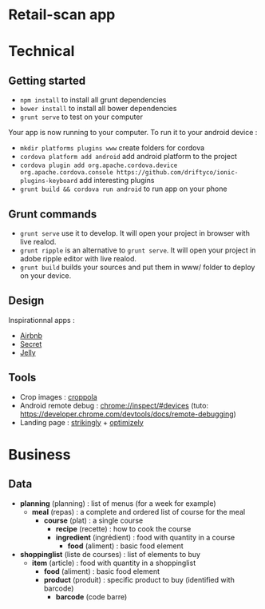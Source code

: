 # Retail-scan app

# Technical

## Getting started

- `npm install` to install all grunt dependencies
- `bower install` to install all bower dependencies
- `grunt serve` to test on your computer

Your app is now running to your computer. To run it to your android device :

- `mkdir platforms plugins www` create folders for cordova
- `cordova platform add android` add android platform to the project
- `cordova plugin add org.apache.cordova.device org.apache.cordova.console https://github.com/driftyco/ionic-plugins-keyboard` add interesting plugins
- `grunt build && cordova run android` to run app on your phone

## Grunt commands

- `grunt serve` use it to develop. It will open your project in browser with live realod.
- `grunt ripple` is an alternative to `grunt serve`. It will open your project in adobe ripple editor with live realod.
- `grunt build` builds your sources and put them in www/ folder to deploy on your device.

## Design

Inspirationnal apps :

- [Airbnb](https://play.google.com/store/apps/details?id=com.airbnb.android)
- [Secret](https://play.google.com/store/apps/details?id=ly.secret.android)
- [Jelly](https://play.google.com/store/apps/details?id=com.jellyhq.starfish)

## Tools 

- Crop images : [croppola](http://www.croppola.com/)
- Android remote debug : [chrome://inspect/#devices](chrome://inspect/#devices) (tuto: https://developer.chrome.com/devtools/docs/remote-debugging)
- Landing page : [strikingly](http://www.strikingly.com/) + [optimizely](https://www.optimizely.fr/)

# Business

## Data

- __planning__ (planning) : list of menus (for a week for example)
    - __meal__ (repas) : a complete and ordered list of course for the meal
        - __course__ (plat) : a single course
            - __recipe__ (recette) : how to cook the course
            - __ingredient__ (ingrédient) : food with quantity in a course
                - __food__ (aliment) : basic food element
- __shoppinglist__ (liste de courses) : list of elements to buy
    - __item__ (article) : food with quantity in a shoppinglist
        - __food__ (aliment) : basic food element
        - __product__ (produit) : specific product to buy (identified with barcode)
            - __barcode__ (code barre)

